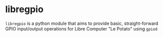 # libregpio

``libregpio`` is a python module that aims to provide basic, straight-forward GPIO input/output operations for Libre Computer "Le Potato" using `gpiod`
